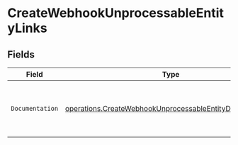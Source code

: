 # CreateWebhookUnprocessableEntityLinks


## Fields

| Field                                                                                                                                | Type                                                                                                                                 | Required                                                                                                                             | Description                                                                                                                          |
| ------------------------------------------------------------------------------------------------------------------------------------ | ------------------------------------------------------------------------------------------------------------------------------------ | ------------------------------------------------------------------------------------------------------------------------------------ | ------------------------------------------------------------------------------------------------------------------------------------ |
| `Documentation`                                                                                                                      | [operations.CreateWebhookUnprocessableEntityDocumentation](../../models/operations/createwebhookunprocessableentitydocumentation.md) | :heavy_check_mark:                                                                                                                   | The URL to the generic Mollie API error handling guide.                                                                              |
